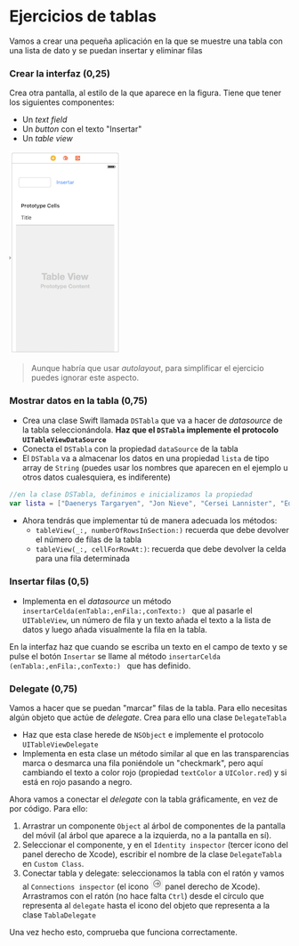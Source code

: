 # Ejercicios de tablas

Vamos a crear una pequeña aplicación en la que se muestre una tabla con una lista de dato y se puedan insertar y eliminar filas

### Crear la interfaz (0,25)

Crea otra pantalla, al estilo de la que aparece en la figura. Tiene que tener los siguientes componentes:
- Un *text field*
- Un *button* con el texto "Insertar"
- Un *table view*

![](images/interfaz_ejer_tablas.png)

> Aunque habría que usar *autolayout*, para simplificar el ejercicio puedes ignorar este aspecto.

### Mostrar datos en la tabla (0,75)

- Crea una clase Swift llamada `DSTabla` que va a hacer de *datasource* de la tabla seleccionándola. **Haz que el `DSTabla` implemente el protocolo `UITableViewDataSource`**
- Conecta el `DSTabla` con la propiedad `dataSource` de la tabla
- El `DSTabla` va a almacenar los datos en una propiedad `lista` de tipo array de `String` (puedes usar los nombres que aparecen en el ejemplo u otros datos cualesquiera, es indiferente) 

```swift
//en la clase DSTabla, definimos e inicializamos la propiedad
var lista = ["Daenerys Targaryen", "Jon Nieve", "Cersei Lannister", "Eddard Stark"]
```

- Ahora tendrás que implementar tú de manera adecuada los métodos:
	- `tableView(_:, numberOfRowsInSection:)` recuerda que debe devolver el número de filas de la tabla
	- `tableView(_:, cellForRowAt:)`: recuerda que debe devolver la celda para una fila determinada
   
### Insertar filas (0,5)

- Implementa en el *datasource* un método  `insertarCelda(enTabla:,enFila:,conTexto:) ` que al pasarle el `UITableView`, un número de fila y un texto añada el texto a la lista de datos y luego añada visualmente la fila en la tabla.

En la interfaz haz que cuando se escriba un texto en el campo de texto y se pulse el botón `Insertar` se llame al método `insertarCelda (enTabla:,enFila:,conTexto:) ` que has definido.

### Delegate (0,75)

Vamos a hacer que se puedan "marcar" filas de la tabla. Para ello necesitas algún objeto que actúe de *delegate*. Crea para ello una clase `DelegateTabla` 

- Haz que esta clase herede de `NSObject` e implemente el protocolo `UITableViewDelegate `
- Implementa en esta clase un método similar al que en las transparencias marca o desmarca una fila poniéndole un "checkmark", pero aquí cambiando el texto a color rojo (propiedad `textColor` a `UIColor.red`) y si está en rojo pasando a negro.

Ahora vamos a conectar el *delegate* con la tabla gráficamente, en vez de por código. Para ello:

1. Arrastrar un componente `Object` al árbol de componentes de la pantalla del móvil (al árbol que aparece a la izquierda, no a la pantalla en sí).
2. Seleccionar el componente, y en el `Identity inspector` (tercer icono del panel derecho de Xcode), escribir el nombre de la clase `DelegateTabla` en `Custom Class`.
3. Conectar tabla y delegate: seleccionamos la tabla con el ratón y vamos al `Connections inspector` (el icono ![](images/conn_inspector.png) panel derecho de Xcode). Arrastramos con el ratón (no hace falta `Ctrl`) desde el círculo que representa al `delegate` hasta el icono del objeto que representa a la clase `TablaDelegate`

Una vez hecho esto, comprueba que funciona correctamente.
